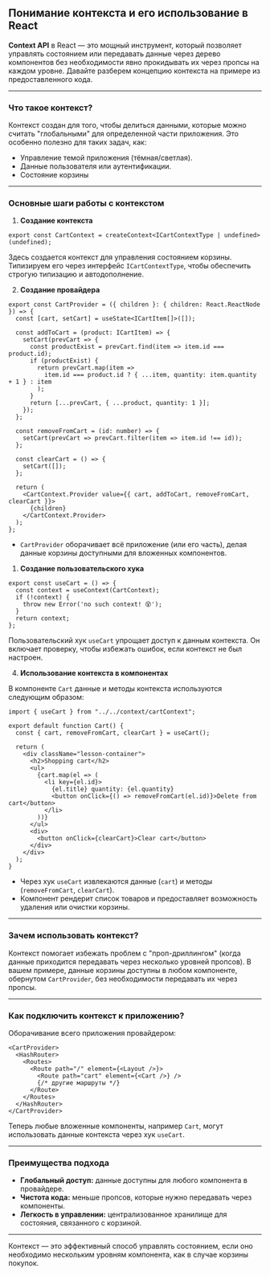 ## Понимание контекста и его использование в React

**Context API** в React — это мощный инструмент, который позволяет управлять состоянием или передавать данные через дерево компонентов без необходимости явно прокидывать их через пропсы на каждом уровне. Давайте разберем концепцию контекста на примере из предоставленного кода.

---

### Что такое контекст?

Контекст создан для того, чтобы делиться данными, которые можно считать "глобальными" для определенной части приложения. Это особенно полезно для таких задач, как:

- Управление темой приложения (тёмная/светлая).
- Данные пользователя или аутентификации.
- Состояние корзины

---

### Основные шаги работы с контекстом

1. **Создание контекста**

```tsx
export const CartContext = createContext<ICartContextType | undefined>(undefined);
```

Здесь создается контекст для управления состоянием корзины. Типизируем его через интерфейс `ICartContextType`, чтобы обеспечить строгую типизацию и автодополнение.

2. **Создание провайдера**

```tsx
export const CartProvider = ({ children }: { children: React.ReactNode }) => {
  const [cart, setCart] = useState<ICartItem[]>([]);

  const addToCart = (product: ICartItem) => {
    setCart(prevCart => {
      const productExist = prevCart.find(item => item.id === product.id);
      if (productExist) {
        return prevCart.map(item =>
          item.id === product.id ? { ...item, quantity: item.quantity + 1 } : item
        );
      }
      return [...prevCart, { ...product, quantity: 1 }];
    });
  };

  const removeFromCart = (id: number) => {
    setCart(prevCart => prevCart.filter(item => item.id !== id));
  };

  const clearCart = () => {
    setCart([]);
  };

  return (
    <CartContext.Provider value={{ cart, addToCart, removeFromCart, clearCart }}>
      {children}
    </CartContext.Provider>
  );
};
```

- `CartProvider` оборачивает всё приложение (или его часть), делая данные корзины доступными для вложенных компонентов.

1. **Создание пользовательского хука**

```tsx
export const useCart = () => {
  const context = useContext(CartContext);
  if (!context) {
    throw new Error('no such context! 😵');
  }
  return context;
};
```

Пользовательский хук `useCart` упрощает доступ к данным контекста. Он включает проверку, чтобы избежать ошибок, если контекст не был настроен.

4. **Использование контекста в компонентах**

В компоненте `Cart` данные и методы контекста используются следующим образом:

```tsx
import { useCart } from "../../context/cartContext";

export default function Cart() {
  const { cart, removeFromCart, clearCart } = useCart();

  return (
    <div className="lesson-container">
      <h2>Shopping cart</h2>
      <ul>
        {cart.map(el => (
          <li key={el.id}>
            {el.title} quantity: {el.quantity}
            <button onClick={() => removeFromCart(el.id)}>Delete from cart</button>
          </li>
        ))}
      </ul>
      <div>
        <button onClick={clearCart}>Clear cart</button>
      </div>
    </div>
  );
}
```

- Через хук `useCart` извлекаются данные (`cart`) и методы (`removeFromCart`, `clearCart`).
- Компонент рендерит список товаров и предоставляет возможность удаления или очистки корзины.

---

### Зачем использовать контекст?

Контекст помогает избежать проблем с "проп-дриллингом" (когда данные приходится передавать через несколько уровней пропсов). В вашем примере, данные корзины доступны в любом компоненте, обернутом `CartProvider`, без необходимости передавать их через пропсы.

---

### Как подключить контекст к приложению?

Оборачивание всего приложения провайдером:

```tsx
<CartProvider>
  <HashRouter>
    <Routes>
      <Route path="/" element={<Layout />}>
        <Route path="cart" element={<Cart />} />
        {/* другие маршруты */}
      </Route>
    </Routes>
  </HashRouter>
</CartProvider>
```

Теперь любые вложенные компоненты, например `Cart`, могут использовать данные контекста через хук `useCart`.

---

### Преимущества подхода

- **Глобальный доступ:** данные доступны для любого компонента в провайдере.
- **Чистота кода:** меньше пропсов, которые нужно передавать через компоненты.
- **Легкость в управлении:** централизованное хранилище для состояния, связанного с корзиной.

---

Контекст — это эффективный способ управлять состоянием, если оно необходимо нескольким уровням компонента, как в случае корзины покупок.
